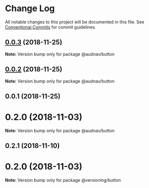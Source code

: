 # Change Log

All notable changes to this project will be documented in this file.
See [Conventional Commits](https://conventionalcommits.org) for commit guidelines.

## [0.0.3](https://github.com/audriusnavickas/versioning/compare/@audnav/button@0.0.2...@audnav/button@0.0.3) (2018-11-25)

**Note:** Version bump only for package @audnav/button





## [0.0.2](https://github.com/audriusnavickas/versioning/compare/@audnav/button@0.0.1...@audnav/button@0.0.2) (2018-11-25)

**Note:** Version bump only for package @audnav/button





## 0.0.1 (2018-11-25)



# 0.2.0 (2018-11-03)

**Note:** Version bump only for package @audnav/button





## 0.2.1 (2018-11-10)



# 0.2.0 (2018-11-03)

**Note:** Version bump only for package @versioning/button
